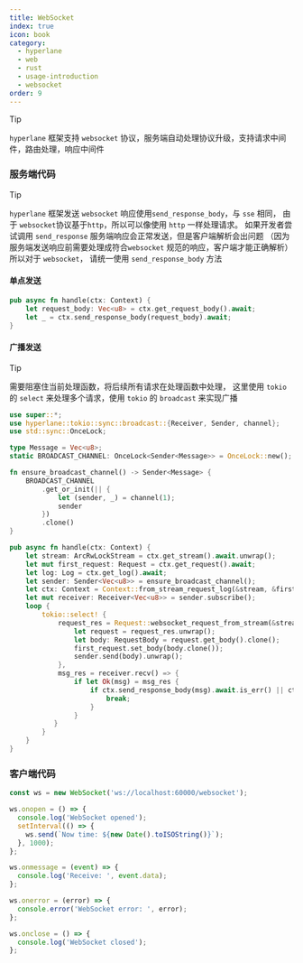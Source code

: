 ```yaml
---
title: WebSocket
index: true
icon: book
category:
  - hyperlane
  - web
  - rust
  - usage-introduction
  - websocket
order: 9
---
```


<Share colorful />

> [!tip]
>
> `hyperlane` 框架支持 `websocket` 协议，服务端自动处理协议升级，支持请求中间件，路由处理，响应中间件

### 服务端代码

> [!tip]
>
> `hyperlane` 框架发送 `websocket` 响应使用`send_response_body`，与 `sse` 相同，
> 由于 `websocket`协议基于`http`，所以可以像使用 `http` 一样处理请求。
> 如果开发者尝试调用 `send_response` 服务端响应会正常发送，但是客户端解析会出问题
> （因为服务端发送响应前需要处理成符合`websocket` 规范的响应，客户端才能正确解析）所以对于 `websocket`，
> 请统一使用 `send_response_body` 方法

#### 单点发送

```rust
pub async fn handle(ctx: Context) {
    let request_body: Vec<u8> = ctx.get_request_body().await;
    let _ = ctx.send_response_body(request_body).await;
}
```

#### 广播发送

> [!tip]
>
> 需要阻塞住当前处理函数，将后续所有请求在处理函数中处理，
> 这里使用 `tokio` 的 `select` 来处理多个请求，使用 `tokio` 的 `broadcast` 来实现广播

```rust
use super::*;
use hyperlane::tokio::sync::broadcast::{Receiver, Sender, channel};
use std::sync::OnceLock;

type Message = Vec<u8>;
static BROADCAST_CHANNEL: OnceLock<Sender<Message>> = OnceLock::new();

fn ensure_broadcast_channel() -> Sender<Message> {
    BROADCAST_CHANNEL
        .get_or_init(|| {
            let (sender, _) = channel(1);
            sender
        })
        .clone()
}

pub async fn handle(ctx: Context) {
    let stream: ArcRwLockStream = ctx.get_stream().await.unwrap();
    let mut first_request: Request = ctx.get_request().await;
    let log: Log = ctx.get_log().await;
    let sender: Sender<Vec<u8>> = ensure_broadcast_channel();
    let ctx: Context = Context::from_stream_request_log(&stream, &first_request, &log);
    let mut receiver: Receiver<Vec<u8>> = sender.subscribe();
    loop {
        tokio::select! {
            request_res = Request::websocket_request_from_stream(&stream, 10000) => {
                let request = request_res.unwrap();
                let body: RequestBody = request.get_body().clone();
                first_request.set_body(body.clone());
                sender.send(body).unwrap();
            },
            msg_res = receiver.recv() => {
                if let Ok(msg) = msg_res {
                    if ctx.send_response_body(msg).await.is_err() || ctx.flush().await.is_err() {
                        break;
                    }
                }
           }
        }
    }
}
```

### 客户端代码

```js
const ws = new WebSocket('ws://localhost:60000/websocket');

ws.onopen = () => {
  console.log('WebSocket opened');
  setInterval(() => {
    ws.send(`Now time: ${new Date().toISOString()}`);
  }, 1000);
};

ws.onmessage = (event) => {
  console.log('Receive: ', event.data);
};

ws.onerror = (error) => {
  console.error('WebSocket error: ', error);
};

ws.onclose = () => {
  console.log('WebSocket closed');
};
```
